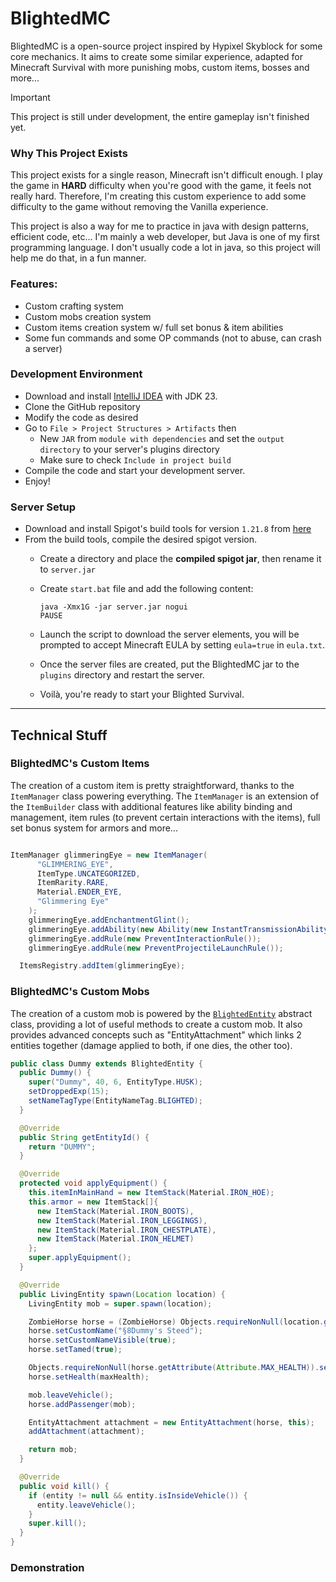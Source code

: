 # BlightedMC

BlightedMC is a open-source project inspired by Hypixel Skyblock for some core mechanics. It aims to create some similar experience, adapted for Minecraft Survival with more punishing mobs, custom items, bosses and more...


> [!IMPORTANT]
> This project is still under development, the entire gameplay isn't finished yet.

### Why This Project Exists

This project exists for a single reason, Minecraft isn't difficult enough. I play the game in **HARD** difficulty when you're good with the game, it feels not really hard. Therefore, I'm creating this custom experience to add some difficulty to the game without removing the Vanilla experience.

This project is also a way for me to practice in java with design patterns, efficient code, etc... I'm mainly a web developer, but Java is one of my first programming language. I don't usually code a lot in java, so this project will help me do that, in a fun manner.

### Features:
* Custom crafting system
* Custom mobs creation system
* Custom items creation system w/ full set bonus & item abilities
* Some fun commands and some OP commands (not to abuse, can crash a server)

### Development Environment

* Download and install [IntelliJ IDEA](https://www.jetbrains.com/idea/download/) with JDK 23.
* Clone the GitHub repository
* Modify the code as desired
* Go to `File > Project Structures > Artifacts` then
  * New `JAR` from `module with dependencies` and set the `output directory` to your server's plugins directory
  * Make sure to check `Include in project build`
* Compile the code and start your development server.
* Enjoy!

### Server Setup
* Download and install Spigot's build tools for version `1.21.8` from [here](https://www.spigotmc.org/wiki/buildtools/)
* From the build tools, compile the desired spigot version.
  * Create a directory and place the **compiled spigot jar**, then rename it to `server.jar`
  * Create `start.bat` file and add the following content:

    ```shell
    java -Xmx1G -jar server.jar nogui
    PAUSE
    ```
  * Launch the script to download the server elements, you will be prompted to accept Minecraft EULA by setting `eula=true` in `eula.txt`.
  * Once the server files are created, put the BlightedMC jar to the `plugins` directory and restart the server.
  * Voilà, you're ready to start your Blighted Survival.

---

## Technical Stuff

### BlightedMC's Custom Items

The creation of a custom item is pretty straightforward, thanks to the `ItemManager` class powering everything.
The `ItemManager` is an extension of the `ItemBuilder` class with additional features like ability binding and management, item rules (to prevent certain interactions with the items), full set bonus system for armors and more...

```java

ItemManager glimmeringEye = new ItemManager(
      "GLIMMERING_EYE",
      ItemType.UNCATEGORIZED,
      ItemRarity.RARE,
      Material.ENDER_EYE,
      "Glimmering Eye"
    );
    glimmeringEye.addEnchantmentGlint();
    glimmeringEye.addAbility(new Ability(new InstantTransmissionAbility(), "Instant Transmission", AbilityType.RIGHT_CLICK));
    glimmeringEye.addRule(new PreventInteractionRule());
    glimmeringEye.addRule(new PreventProjectileLaunchRule());

  ItemsRegistry.addItem(glimmeringEye);
```

### BlightedMC's Custom Mobs

The creation of a custom mob is powered by the [`BlightedEntity`](src/main/java/fr/moussax/blightedMC/core/entities/BlightedEntity.java) abstract class, providing a lot of useful methods to create a custom mob. It also provides advanced concepts such as "EntityAttachment" which links 2 entities together (damage applied to both, if one dies, the other too).

```java
public class Dummy extends BlightedEntity {
  public Dummy() {
    super("Dummy", 40, 6, EntityType.HUSK);
    setDroppedExp(15);
    setNameTagType(EntityNameTag.BLIGHTED);
  }

  @Override
  public String getEntityId() {
    return "DUMMY";
  }

  @Override
  protected void applyEquipment() {
    this.itemInMainHand = new ItemStack(Material.IRON_HOE);
    this.armor = new ItemStack[]{
      new ItemStack(Material.IRON_BOOTS),
      new ItemStack(Material.IRON_LEGGINGS),
      new ItemStack(Material.IRON_CHESTPLATE),
      new ItemStack(Material.IRON_HELMET)
    };
    super.applyEquipment();
  }

  @Override
  public LivingEntity spawn(Location location) {
    LivingEntity mob = super.spawn(location);

    ZombieHorse horse = (ZombieHorse) Objects.requireNonNull(location.getWorld()).spawnEntity(location, EntityType.ZOMBIE_HORSE);
    horse.setCustomName("§8Dummy's Steed");
    horse.setCustomNameVisible(true);
    horse.setTamed(true);

    Objects.requireNonNull(horse.getAttribute(Attribute.MAX_HEALTH)).setBaseValue(maxHealth);
    horse.setHealth(maxHealth);

    mob.leaveVehicle();
    horse.addPassenger(mob);

    EntityAttachment attachment = new EntityAttachment(horse, this);
    addAttachment(attachment);

    return mob;
  }

  @Override
  public void kill() {
    if (entity != null && entity.isInsideVehicle()) {
      entity.leaveVehicle();
    }
    super.kill();
  }
}
```

### Demonstration

